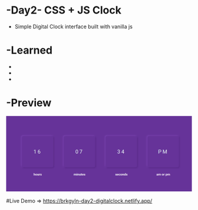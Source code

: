 
# -Day2- CSS + JS Clock
  - Simple Digital Clock interface built with vanilla js
# -Learned 
-
-
-
   
# -Preview


<img src="./image/screen.png">

#Live Demo 
 => https://brkgyln-day2-digitalclock.netlify.app/

